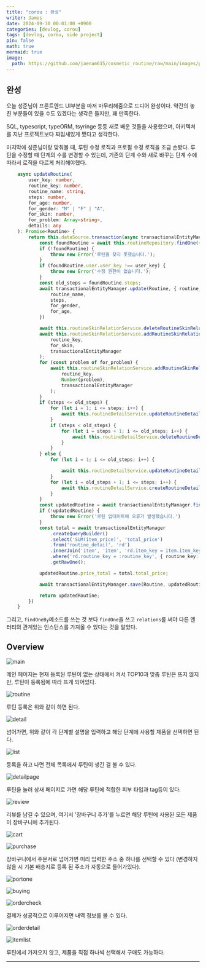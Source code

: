 ```yaml
---
title: "corou : 완성"
writer: James
date: 2024-09-30 00:01:00 +0900
categories: [devlog, corou]
tags: [devlog, corou, side project]
pin: false
math: true
mermaid: true
image:
  path: https://github.com/jaenam615/cosmetic_routine/raw/main/images/phone.png
---
```


## 완성  

오늘 성준님이 프론트엔드 UI부분을 마저 마무리해줌으로 드디어 완성이다. 약간의 놓친 부분들이 있을 수도 있겠다는 생각은 들지만, 꽤 만족한다.  

SQL, typescript, typeORM, tsyringe 등등 새로 배운 것들을 사용했으며, 아키텍쳐를 지난 프로젝트보다 짜임새있게 짰다고 생각한다.  

마지막에 성준님이랑 맞춰볼 때, 루틴 수정 로직과 프로필 수정 로직을 조금 손봤다. 루틴을 수정할 때 단계의 수를 변경할 수 있는데, 기존의 단계 수와 새로 바꾸는 단계 수에 따라서 로직을 다르게 처리해야했다.  

```typescript
    async updateRoutine(
        user_key: number,
        routine_key: number,
        routine_name: string,
        steps: number,
        for_age: number,
        for_gender: "M" | "F" | "A",
        for_skin: number,
        for_problem: Array<string>,
        details: any
    ): Promise<Routine> {
        return this.dataSource.transaction(async transactionalEntityManager => {
            const foundRoutine = await this.routineRepository.findOne({ where: { routine_key }, relations: ['user'] });
            if (!foundRoutine) {
                throw new Error('루틴을 찾지 못했습니다.');
            }
            if (foundRoutine.user.user_key !== user_key) {
                throw new Error('수정 권한이 없습니다.');
            }
            const old_steps = foundRoutine.steps;
            await transactionalEntityManager.update(Routine, { routine_key }, {
                routine_name,
                steps,
                for_gender,
                for_age,
            })

            await this.routineSkinRelationService.deleteRoutineSkinRelation(routine_key, transactionalEntityManager)
            await this.routineSkinRelationService.addRoutineSkinRelation(
                routine_key,
                for_skin,
                transactionalEntityManager
            );
            for (const problem of for_problem) {
                await this.routineSkinRelationService.addRoutineSkinRelation(
                    routine_key,
                    Number(problem),
                    transactionalEntityManager
                );
            }
            if (steps <= old_steps) {
                for (let i = 1; i <= steps; i++) {
                    await this.routineDetailService.updateRoutineDetail(i, routine_key, details[i - 1].item_key, details[i - 1].step_name, details[i - 1].description, transactionalEntityManager);
                }
                if (steps < old_steps) {
                    for (let i = steps + 1; i <= old_steps; i++) {
                        await this.routineDetailService.deleteRoutineDetail(i, routine_key);
                    }
                }
            } else {
                for (let i = 1; i <= old_steps; i++) {

                    await this.routineDetailService.updateRoutineDetail(i, routine_key, details[i - 1].item_key, details[i - 1].step_name, details[i - 1].description, transactionalEntityManager);
                }
                for (let i = old_steps + 1; i <= steps; i++) {
                    await this.routineDetailService.createRoutineDetail(i, routine_key, details[i - 1].item_key, details[i - 1].step_name, details[i - 1].description, transactionalEntityManager)
                }
            }
            const updatedRoutine = await transactionalEntityManager.findOne(Routine, { where: { routine_key } });
            if (!updatedRoutine) {
                throw new Error('루틴 업데이트에 오류가 발생했습니다.')
            }
            const total = await transactionalEntityManager
                .createQueryBuilder()
                .select('SUM(item_price)', 'total_price')
                .from('routine_detail', 'rd')
                .innerJoin('item', 'item', 'rd.item_key = item.item_key')
                .where('rd.routine_key = :routine_key', { routine_key: updatedRoutine.routine_key })
                .getRawOne();

            updatedRoutine.price_total = total.total_price;

            await transactionalEntityManager.save(Routine, updatedRoutine);

            return updatedRoutine;
        })
    }
```

그리고, `findOneBy`메소드를 쓰는 것 보다 `findOne`을 쓰고 `relations`를 써야 다른 엔터티의 관계있는 인스턴스를 가져올 수 있다는 것을 알았다.  


## Overview 

![main](/images/2024-09-30-22-14-22.png)

메인 페이지는 현재 등록된 루틴이 없는 상태에서 켜서 TOP10과 맞춤 루틴은 뜨지 않지만, 루틴이 등록됨에 따라 뜨게 되어있다.  

![routine](/images/2024-09-30-22-15-22.png)  

루틴 등록은 위와 같이 하면 된다.  

![detail](/images/2024-09-30-22-17-35.png)

넘어가면, 위와 같이 각 단계별 설명을 입력하고 해당 단계에 사용할 제품을 선택하면 된다.  

![list](/images/2024-09-30-22-18-48.png)  

등록을 하고 나면 전체 목록에서 루틴이 생긴 걸 볼 수 있다.  

![detailpage](/images/2024-09-30-22-19-20.png)

루틴을 눌러 상새 페이지로 가면 해당 루틴에 적합한 피부 타입과 tag등이 있다.  

![review](/images/2024-09-30-22-19-57.png)  

리뷰를 남길 수 있으며, 여기서 '장바구니 추가'를 누르면 해당 루틴에 사용된 모든 제품이 장바구니에 추가된다.  

![cart](/images/2024-09-30-22-20-14.png)   

![purchase](/images/2024-09-30-22-21-11.png)  

장바구니에서 주문서로 넘어가면 미리 입력한 주소 중 하나를 선택할 수 있다 (변경하지 않을 시 기본 배송지로 등록 된 주소가 자동으로 들어가있다).

![portone](/images/2024-09-30-22-21-35.png)

![buying](/images/2024-09-30-22-22-12.png)  

![ordercheck](/images/2024-09-30-22-22-31.png)  

결제가 성공적으로 이루어지면 내역 정보를 볼 수 있다.  

![orderdetail](/images/2024-09-30-22-22-58.png)

![itemlist](/images/2024-09-30-22-24-30.png)

루틴에서 가져오지 않고, 제품을 직접 하나씩 선택해서 구매도 가능하다.  

---  